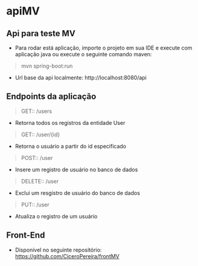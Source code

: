# apiMV

## Api para teste MV
* Para rodar está aplicação, importe o projeto em sua IDE e execute com aplicação java ou execute o seguinte comando maven:
>mvn spring-boot:run
* Url base da api localmente: http://localhost:8080/api

## Endpoints da aplicação
> GET:: /users 
- Retorna todos os registros da entidade User
> GET:: /user/{id}
- Retorna o usuário a partir do id especificado
> POST:: /user
- Insere um registro de usuário no banco de dados
> DELETE:: /user
- Exclui um resgistro de usuário do banco de dados
> PUT:: /user
- Atualiza o registro de um usuário

## Front-End
* Disponível no seguinte repositório: https://github.com/CiceroPereira/frontMV
